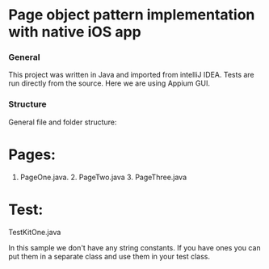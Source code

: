 # Page object pattern implementation with native iOS app
### General
This project was written in Java and imported from intelliJ IDEA. Tests are run directly from the source. Here we are using Appium GUI.

### Structure 
General file and folder structure:
# Pages:	
  1. PageOne.java. 2. PageTwo.java 3. PageThree.java   
# Test:
  TestKitOne.java

  In this sample we don't have any string constants. If you have ones you can put them in a separate class and use them in your test class.

